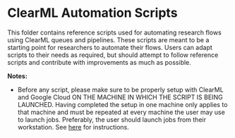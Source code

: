 # ClearML Automation Scripts

This folder contains reference scripts used for automating research flows using ClearML queues and pipelines.
These scripts are meant to be a starting point for researchers to automate their flows.
Users can adapt scripts to their needs as required, but should attempt to follow reference scripts and contribute with improvements as much as possible.

**Notes:**
- Before any script, please make sure to be properly setup with ClearML and Google Cloud ON THE MACHINE IN WHICH THE SCRIPT IS BEING LAUNCHED.
Having completed the setup in one machine only applies to that machine and must be repeated at every machine the user may use to launch jobs.
Preferably, the user should launch jobs from their workstation.
See [here](https://github.com/neuralmagic/internal-docs/blob/clearml/teams/ml-ops/ClearML/Generic/bootstrap.md) for instructions.

